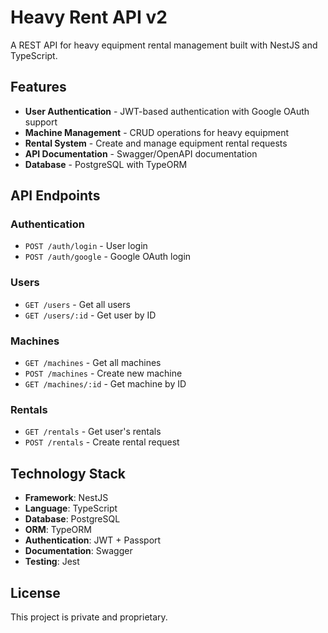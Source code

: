 # Heavy Rent API v2

A REST API for heavy equipment rental management built with NestJS and TypeScript.

## Features

- **User Authentication** - JWT-based authentication with Google OAuth support
- **Machine Management** - CRUD operations for heavy equipment
- **Rental System** - Create and manage equipment rental requests
- **API Documentation** - Swagger/OpenAPI documentation
- **Database** - PostgreSQL with TypeORM

## API Endpoints

### Authentication

- `POST /auth/login` - User login
- `POST /auth/google` - Google OAuth login

### Users

- `GET /users` - Get all users
- `GET /users/:id` - Get user by ID

### Machines

- `GET /machines` - Get all machines
- `POST /machines` - Create new machine
- `GET /machines/:id` - Get machine by ID

### Rentals

- `GET /rentals` - Get user's rentals
- `POST /rentals` - Create rental request

## Technology Stack

- **Framework**: NestJS
- **Language**: TypeScript
- **Database**: PostgreSQL
- **ORM**: TypeORM
- **Authentication**: JWT + Passport
- **Documentation**: Swagger
- **Testing**: Jest

## License

This project is private and proprietary.
